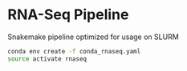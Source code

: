 # RNA-Seq Pipeline
Snakemake pipeline optimized for usage on SLURM

```bash
conda env create -f conda_rnaseq.yaml
source activate rnaseq
```

